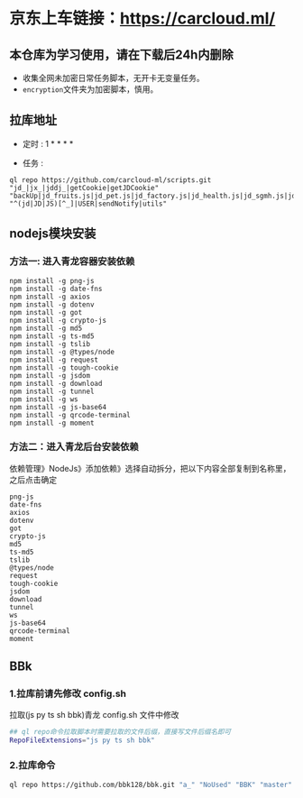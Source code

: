 # 京东上车链接：https://carcloud.ml/
## 本仓库为学习使用，请在下载后24h内删除
- 收集全网未加密日常任务脚本，无开卡无变量任务。
- `encryption`文件夹为加密脚本，慎用。
## 拉库地址
- 定时 :    1 * * * *

- 任务 :
```
ql repo https://github.com/carcloud-ml/scripts.git "jd_|jx_|jddj_|getCookie|getJDCookie" "backUp|jd_fruits.js|jd_pet.js|jd_factory.js|jd_health.js|jd_sgmh.js|jd_dreamFactory.js|jd_plantBean.js" "^(jd|JD|JS)[^_]|USER|sendNotify|utils"
```


## nodejs模块安装
### 方法一: 进入青龙容器安装依赖
```
npm install -g png-js
npm install -g date-fns
npm install -g axios
npm install -g dotenv
npm install -g got
npm install -g crypto-js
npm install -g md5
npm install -g ts-md5
npm install -g tslib
npm install -g @types/node
npm install -g request
npm install -g tough-cookie
npm install -g jsdom
npm install -g download
npm install -g tunnel
npm install -g ws
npm install -g js-base64
npm install -g qrcode-terminal
npm install -g moment
```
### 方法二：进入青龙后台安装依赖
依赖管理》NodeJs》添加依赖》选择自动拆分，把以下内容全部复制到名称里，之后点击确定
```
png-js
date-fns
axios
dotenv
got
crypto-js
md5
ts-md5
tslib
@types/node
request
tough-cookie
jsdom
download
tunnel
ws
js-base64
qrcode-terminal
moment
```
## BBk
### 1.拉库前请先修改 config.sh

拉取(js py ts sh bbk)青龙 config.sh 文件中修改

```sh
## ql repo命令拉取脚本时需要拉取的文件后缀，直接写文件后缀名即可
RepoFileExtensions="js py ts sh bbk"
```

### 2.拉库命令
```sh
ql repo https://github.com/bbk128/bbk.git "a_" "NoUsed" "BBK" "master" "sh|bbk"
```
